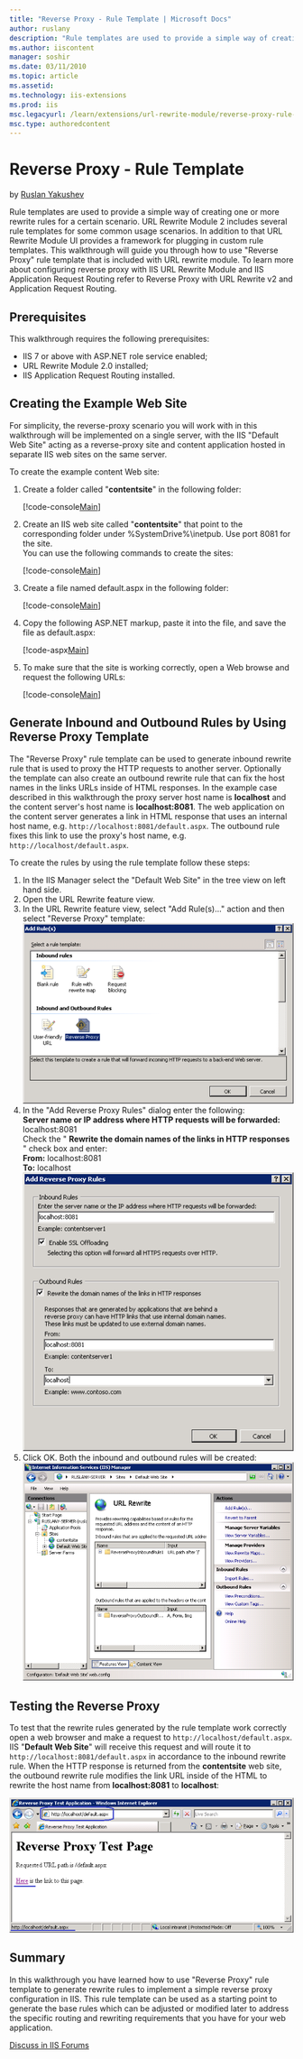 ```yaml
---
title: "Reverse Proxy - Rule Template | Microsoft Docs"
author: ruslany
description: "Rule templates are used to provide a simple way of creating one or more rewrite rules for a certain scenario. URL Rewrite Module 2 includes several rule temp..."
ms.author: iiscontent
manager: soshir
ms.date: 03/11/2010
ms.topic: article
ms.assetid: 
ms.technology: iis-extensions
ms.prod: iis
msc.legacyurl: /learn/extensions/url-rewrite-module/reverse-proxy-rule-template
msc.type: authoredcontent
---
```

Reverse Proxy - Rule Template
====================
by [Ruslan Yakushev](https://github.com/ruslany)

Rule templates are used to provide a simple way of creating one or more rewrite rules for a certain scenario. URL Rewrite Module 2 includes several rule templates for some common usage scenarios. In addition to that URL Rewrite Module UI provides a framework for plugging in custom rule templates. This walkthrough will guide you through how to use "Reverse Proxy" rule template that is included with URL rewrite module. To learn more about configuring reverse proxy with IIS URL Rewrite Module and IIS Application Request Routing refer to Reverse Proxy with URL Rewrite v2 and Application Request Routing.

## Prerequisites

This walkthrough requires the following prerequisites:

- IIS 7 or above with ASP.NET role service enabled;
- URL Rewrite Module 2.0 installed;
- IIS Application Request Routing installed.

## Creating the Example Web Site

For simplicity, the reverse-proxy scenario you will work with in this walkthrough will be implemented on a single server, with the IIS "Default Web Site" acting as a reverse-proxy site and content application hosted in separate IIS web sites on the same server.

To create the example content Web site:

1. Create a folder called "**contentsite**" in the following folder:  

    [!code-console[Main](reverse-proxy-rule-template/samples/sample1.cmd)]
2. Create an IIS web site called "**contentsite**" that point to the corresponding folder under %SystemDrive%\inetpub\. Use port 8081 for the site.  
 You can use the following commands to create the sites:  

    [!code-console[Main](reverse-proxy-rule-template/samples/sample2.cmd)]
3. Create a file named default.aspx in the following folder:  

    [!code-console[Main](reverse-proxy-rule-template/samples/sample3.cmd)]
4. Copy the following ASP.NET markup, paste it into the file, and save the file as default.aspx:  

    [!code-aspx[Main](reverse-proxy-rule-template/samples/sample4.aspx)]
5. To make sure that the site is working correctly, open a Web browse and request the following URLs:  

    [!code-console[Main](reverse-proxy-rule-template/samples/sample5.cmd)]

## Generate Inbound and Outbound Rules by Using Reverse Proxy Template

The "Reverse Proxy" rule template can be used to generate inbound rewrite rule that is used to proxy the HTTP requests to another server. Optionally the template can also create an outbound rewrite rule that can fix the host names in the links URLs inside of HTML responses. In the example case described in this walkthrough the proxy server host name is **localhost** and the content server's host name is **localhost:8081**. The web application on the content server generates a link in HTML response that uses an internal host name, e.g. `http://localhost:8081/default.aspx`. The outbound rule fixes this link to use the proxy's host name, e.g. `http://localhost/default.aspx`.

To create the rules by using the rule template follow these steps:

1. In the IIS Manager select the "Default Web Site" in the tree view on left hand side.
2. Open the URL Rewrite feature view.
3. In the URL Rewrite feature view, select "Add Rule(s)..." action and then select "Reverse Proxy" template:  
    [![](reverse-proxy-rule-template/_static/image11.png)](reverse-proxy-rule-template/_static/image10.png)
4. In the "Add Reverse Proxy Rules" dialog enter the following:  
    **Server name or IP address where HTTP requests will be forwarded:** localhost:8081  
 Check the "    **Rewrite the domain names of the links in HTTP responses** " check box and enter:  
    **From:** localhost:8081  
    **To:** localhost  
    [![](reverse-proxy-rule-template/_static/image16.png)](reverse-proxy-rule-template/_static/image14.png)
5. Click OK. Both the inbound and outbound rules will be created:  
    [![](reverse-proxy-rule-template/_static/image20.png)](reverse-proxy-rule-template/_static/image18.png)

## Testing the Reverse Proxy

To test that the rewrite rules generated by the rule template work correctly open a web browser and make a request to `http://localhost/default.aspx`. IIS "**Default Web Site**" will receive this request and will route it to `http://localhost:8081/default.aspx` in accordance to the inbound rewrite rule. When the HTTP response is returned from the **contentsite** web site, the outbound rewrite rule modifies the link URL inside of the HTML to rewrite the host name from **localhost:8081** to **localhost**:

[![](reverse-proxy-rule-template/_static/image24.png)](reverse-proxy-rule-template/_static/image22.png)

## Summary

In this walkthrough you have learned how to use "Reverse Proxy" rule template to generate rewrite rules to implement a simple reverse proxy configuration in IIS. This rule template can be used as a starting point to generate the base rules which can be adjusted or modified later to address the specific routing and rewriting requirements that you have for your web application.
  
  
[Discuss in IIS Forums](https://forums.iis.net/1152.aspx)